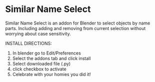 # Similar Name Select
Similar Name Select is an addon for Blender to select objects by name parts. 
Including adding and removing from current selection without worrying about case sensitivity.

INSTALL DIRECTIONS:

1. In blender go to Edit/Preferences
2. Select the addons tab and click install
3. Select downloaded file (.py)
4. click checkbox to activate
6. Celebrate with your homies you did it!

